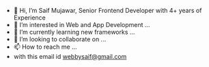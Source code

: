 - 👋 Hi, I’m Saif Mujawar, Senior Frontend Developer with 4+ years of Experience
- 👀 I’m interested in Web and App Development ...
- 🌱 I’m currently learning new frameworks ...
- 💞️ I’m looking to collaborate on ...
- 📫 How to reach me ...
- with this email id webbysaif@gmail.com

<!---
saaiif/saaiif is a ✨ special ✨ repository because its `README.md` (this file) appears on your GitHub profile.
You can click the Preview link to take a look at your changes.
--->
